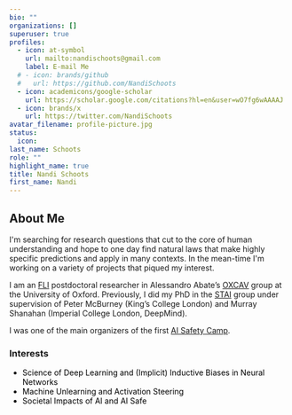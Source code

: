 ```yaml
---
bio: ""
organizations: []
superuser: true
profiles:
  - icon: at-symbol
    url: mailto:nandischoots@gmail.com
    label: E-mail Me
  # - icon: brands/github
  #   url: https://github.com/NandiSchoots
  - icon: academicons/google-scholar
    url: https://scholar.google.com/citations?hl=en&user=wO7fg6wAAAAJ
  - icon: brands/x
    url: https://twitter.com/NandiSchoots
avatar_filename: profile-picture.jpg
status:
  icon: 
last_name: Schoots
role: ""
highlight_name: true
title: Nandi Schoots
first_name: Nandi
---
```

## About Me

I'm searching for research questions that cut to the core of human understanding and hope to one day find natural laws that make highly specific predictions and apply in many contexts. In the mean-time I'm working on a variety of projects that piqued my interest.

I am an [FLI](<https://futureoflife.org/grant-program/postdoctoral-fellowships/ >) postdoctoral researcher in Alessandro Abate’s [OXCAV](https://oxcav.web.ox.ac.uk/) group at the University of Oxford. Previously, I did my PhD in the [STAI](https://safeandtrustedai.org/) group under supervision of Peter McBurney (King’s College London) and Murray Shanahan (Imperial College London, DeepMind). 

I was one of the main organizers of the first [AI Safety Camp](https://aisafety.camp/).

### Interests

<div style="color:black">

- Science of Deep Learning and (Implicit) Inductive Biases in Neural Networks
- Machine Unlearning and Activation Steering
- Societal Impacts of AI and AI Safe

</div>
